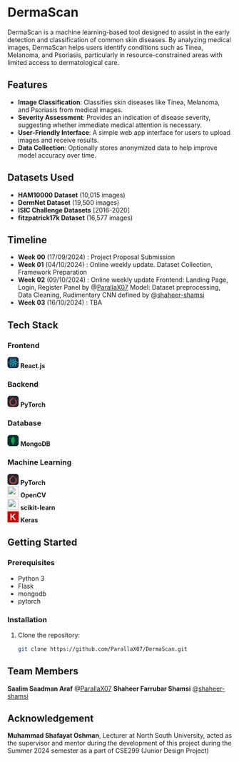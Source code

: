 
# DermaScan

DermaScan is a machine learning-based tool designed to assist in the early detection and classification of common skin diseases. By analyzing medical images, DermaScan helps users identify conditions such as Tinea, Melanoma, and Psoriasis, particularly in resource-constrained areas with limited access to dermatological care.

## Features

- **Image Classification**: Classifies skin diseases like Tinea, Melanoma, and Psoriasis from medical images.
- **Severity Assessment**: Provides an indication of disease severity, suggesting whether immediate medical attention is necessary.
- **User-Friendly Interface**: A simple web app interface for users to upload images and receive results.
- **Data Collection**: Optionally stores anonymized data to help improve model accuracy over time.

## Datasets Used
- **HAM10000 Dataset** (10,015 images)
- **DermNet Dataset** (19,500 images)
- **ISIC Challenge Datasets** [2016-2020]
- **fitzpatrick17k Dataset** (16,577 images)


## Timeline
- **Week 00** (17/09/2024) : Project Proposal Submission
- **Week 01** (04/10/2024) : Online weekly update.
	Dataset Collection, Framework Preparation
- **Week 02** (09/10/2024) : Online weekly update
	Frontend: Landing Page, Login, Register Panel by @[ParallaX07](https://github.com/ParallaX07)
	Model: Dataset preprocessing, Data Cleaning, Rudimentary CNN defined by @[shaheer-shamsi](https://github.com/shaheer-shamsi)
- **Week 03** (16/10/2024) : TBA


## Tech Stack

### Frontend
<img src="https://raw.githubusercontent.com/tandpfun/skill-icons/refs/heads/main/icons/React-Dark.svg" width="25" height="25"> **React.js**

### Backend
<img src="https://raw.githubusercontent.com/tandpfun/skill-icons/refs/heads/main/icons/PyTorch-Dark.svg" width="25" height="25"> **PyTorch**


### Database
<img src="https://raw.githubusercontent.com/tandpfun/skill-icons/refs/heads/main/icons/MongoDB.svg" width="25" height="25"> **MongoDB**

### Machine Learning
<img src="https://raw.githubusercontent.com/tandpfun/skill-icons/refs/heads/main/icons/PyTorch-Dark.svg" width="25" height="25"> **PyTorch**  
<img src="https://raw.githubusercontent.com/tandpfun/skill-icons/refs/heads/main/icons/OpenCV-Dark.svg" width="25" height="25"> **OpenCV**  
<img src="https://raw.githubusercontent.com/tandpfun/skill-icons/refs/heads/main/icons/ScikitLearn-Dark.svg" width="25" height="25"> **scikit-learn**  
<img src="https://raw.githubusercontent.com/devicons/devicon/refs/heads/master/icons/keras/keras-original.svg" width="25" height="25"> **Keras**  


## Getting Started

### Prerequisites
- Python 3
- Flask
- mongodb
- pytorch

### Installation
1. Clone the repository:
   ```bash
   git clone https://github.com/ParallaX07/DermaScan.git
## Team Members
**Saalim Saadman Araf** @[ParallaX07](https://github.com/ParallaX07)
**Shaheer Farrubar Shamsi** @[shaheer-shamsi](https://github.com/shaheer-shamsi)

## Acknowledgement
**Muhammad Shafayat Oshman**, Lecturer at North South University, acted as the supervisor and mentor during the development of this project during the Summer 2024 semester as a part of CSE299 (Junior Design Project)

